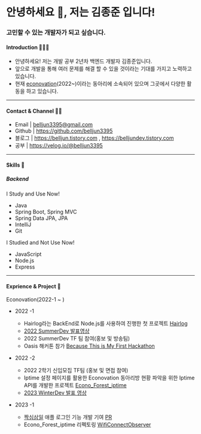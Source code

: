 <h1 align="left">안녕하세요 👋, 저는 김종준 입니다!</h1>
<h3 align="left">고민할 수 있는 개발자가 되고 싶습니다.</h3>

<h4 align="left"> Introduction 🙋🏻‍♂️</h4>

+ 안녕하세요! 저는 개발 공부 2년차 백엔드 개발자 김종준입니다.
+ 앞으로 개발을 통해 여러 문제를 해결 할 수 있을 것이라는 기대를 가지고 노력하고 있습니다.
+ 현재 [econovation](https://econovation.kr/about)(2022~)이라는 동아리에 소속되어 있으며 그곳에서 다양한 활동을 하고 있습니다.

---
  
<h4 align="left"> Contact & Channel 🤙🏻</h4>

+ Email | belljun3395@gmail.com
+ Github | https://github.com/belljun3395
+ 블로그 | https://belljun.tistory.com , https://belljundev.tistory.com
+ 공부 | https://velog.io/@belljun3395

---

<h4 align="left"> Skills 🔨</h4>

<h5> Backend </h5>

I Study and Use Now!

+ Java
+ Spring Boot, Spring MVC
+ Spring Data JPA, JPA
+ IntelliJ
+ Git

I Studied and Not Use Now!
+ JavaScript
+ Node.js
+ Express

---

<h4 align="left"> Exprience & Project 🫠</h4>

Econovation(2022-1 ~ )

+ 2022 -1 
  + Hairlog라는 BackEnd로 Node.js를 사용하여 진행한 첫 프로젝트 [Hairlog](https://github.com/JNU-econovation/Hairlog)
  + [2022 SummerDev 발표영상](https://youtu.be/Ah_HWVC4IM4?t=7875)
  + 2022 SummerDev TF 팀 참여(홍보 및 방송팀)
  + Oasis 해커톤 참가 [Because This is My First Hackathon](https://github.com/belljun3395/oasis-BecauseThisIsMyFirstHackathon)
  
+ 2022 -2
  + 2022 2학기 신입모집 TF팀 (홍보 및 면접 참여)
  + Iptime 설정 페이지를 활용한 Econovation 동아리방 현황 파악을 위한 Iptime API를 개발한 프로젝트 [Econo_Forest_iptime](https://github.com/JNU-econovation/econo-forest-be-iptime)
  + [2023 WinterDev 발표 영상](https://youtu.be/wOqimi4O8H4?t=4430)

+ 2023 -1
  + [짝심삼일](https://www.depromeet.com/project/%EC%A7%9D%EC%8B%AC%EC%82%BC%EC%9D%BC) 애플 로그인 기능 개발 기여 [PR](https://github.com/depromeet12th/three-days-server/pull/117)
  + Econo_Forest_iptime 리펙토링 [WifiConnectObserver](https://github.com/belljun3395/WifiObserver)
